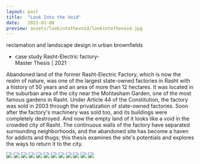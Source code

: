 ```yaml
---
layout: post
title:  "Look Into the Void"
date:   2021-01-08
preview: assets/lookintothevoid/lookintothevoid.jpg
---
```


reclamation and landscape design in urban brownfields <br>
- case study Rasht-Electric factory- <br>
Master Thesis | 2021 <br>

Abandoned land of the former Rasht-Electric Factory, which is now the realm of nature, was one of the largest state-owned factories in Rasht with a history of 50 years and an area of more than 12 hectares. It was located in the suburban area of the city near the Mohtasham Garden, one of the most famous gardens in Rasht.
Under Article 44 of the Constitution, the factory was sold in 2003 through the privatization of state-owned factories. Soon after the factory's machinery was sold too, and its buildings were completely destroyed.
And now the empty land of it looks like a void in the crowded city of Rasht. The continuous walls of the factory have separated surrounding neighborhoods, and the abandoned site has become a haven for addicts and thugs; this thesis examines the site's potentials and explores the ways to return it to the city.


<img src='http://www.dellastudio.com/assets/lookintothevoid/1.jpg'/>

<img src='http://www.dellastudio.com/assets/lookintothevoid/2.jpg'/>

<img src='http://www.dellastudio.com/assets/lookintothevoid/3.jpg'/>

<img src='http://www.dellastudio.com/assets/lookintothevoid/4.jpg'/>

<img src='http://www.dellastudio.com/assets/lookintothevoid/5.jpg'/>
<img src='http://www.dellastudio.com/assets/lookintothevoid/6.jpg'/>
<img src='http://www.dellastudio.com/assets/lookintothevoid/7.jpg'/>
<img src='http://www.dellastudio.com/assets/lookintothevoid/8.jpg'/>
<img src='http://www.dellastudio.com/assets/lookintothevoid/9.jpg'/>
<img src='http://www.dellastudio.com/assets/lookintothevoid/10.jpg'/>
<img src='http://www.dellastudio.com/assets/lookintothevoid/11.jpg'/>
<img src='http://www.dellastudio.com/assets/lookintothevoid/12.jpg'/>
